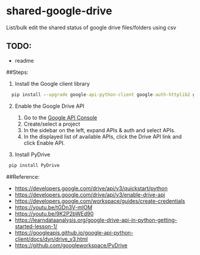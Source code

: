 # shared-google-drive
List/bulk edit the shared status of google drive files/folders using csv



## TODO:
* readme


##Steps:

1. Install the Google client library
```cmd
  pip install --upgrade google-api-python-client google-auth-httplib2 google-auth-oauthlib
```

2. Enable the Google Drive API
    1. Go to the [Google API Console](https://console.cloud.google.com/apis/dashboard)
    2. Create/select a project
    3. In the sidebar on the left, expand APIs & auth and select APIs.
    4. In the displayed list of available APIs, click the Drive API link and click Enable API.

3. Install PyDrive
 ```cmd
  pip install PyDrive
 ```

##Reference:
- https://developers.google.com/drive/api/v3/quickstart/python
- https://developers.google.com/drive/api/v3/enable-drive-api
- https://developers.google.com/workspace/guides/create-credentials
- https://youtu.be/tGDn3V-mIOM
- https://youtu.be/9K2P2bWEd90
- https://learndataanalysis.org/google-drive-api-in-python-getting-started-lesson-1/
- https://googleapis.github.io/google-api-python-client/docs/dyn/drive_v3.html
- https://github.com/googleworkspace/PyDrive
